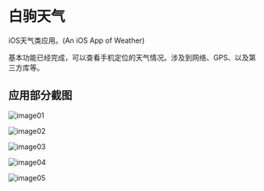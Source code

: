 # 白驹天气

iOS天气类应用。(An iOS App of Weather)

基本功能已经完成，可以查看手机定位的天气情况。涉及到网络、GPS、以及第三方库等。

## 应用部分截图

![image01](https://raw.githubusercontent.com/MrVokie/WhitePonyWeather/master/AppScreenShot/image01.png)

![image02](https://raw.githubusercontent.com/MrVokie/WhitePonyWeather/master/AppScreenShot/image02.png)

![image03](https://raw.githubusercontent.com/MrVokie/WhitePonyWeather/master/AppScreenShot/image03.png)

![image04](https://raw.githubusercontent.com/MrVokie/WhitePonyWeather/master/AppScreenShot/image04.png)

![image05](https://raw.githubusercontent.com/MrVokie/WhitePonyWeather/master/AppScreenShot/image05.png)



